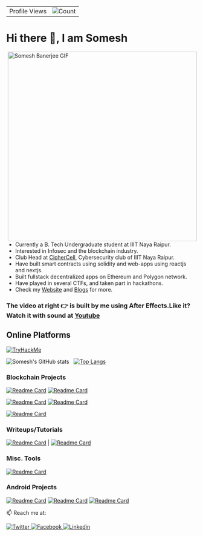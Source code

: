 <table>
  <tr>
    <td>Profile Views</td>
    <td><img src="https://profile-counter.glitch.me/someshbanerjee1111/count.svg" alt="Count" /></td>
  </tr>
</table>

# Hi there 👋, I am Somesh

<img src="name.gif" width="500" alt="Somesh Banerjee GIF" align="right">

- Currently a B. Tech Undergraduate student at IIIT Naya Raipur.
- Interested in Infosec and the blockchain industry.
- Club Head at [CipherCell](), Cybersecurity club of IIIT Naya Raipur.
- Have built smart contracts using solidity and web-apps using reactjs and nextjs.
- Built fullstack decentralized apps on Ethereum and Polygon network.
- Have played in several CTFs, and taken part in hackathons.
- Check my [Website](https://somesh-banerjee.github.io/) and [Blogs](https://somesh-banerjee.github.io/blogs/) for more.

### The video at right 👉 is built by me using After Effects.Like it? Watch it with sound at [Youtube](https://youtu.be/OUTUCM1Dob4)

## Online Platforms

  [<img src="https://tryhackme-badges.s3.amazonaws.com/master245.png" alt="TryHackMe">](https://tryhackme.com/p/master245)
  

![Somesh's GitHub stats](https://github-readme-stats-aqvxd7irz-somesh-banerjee.vercel.app/api?username=somesh-banerjee&show_icons=true&theme=highcontrast&count_private=true) &nbsp;
[![Top Langs](https://github-readme-stats-aqvxd7irz-somesh-banerjee.vercel.app/api/top-langs/?username=somesh-banerjee&theme=highcontrast&hide=Jupyter%20Notebook&langs_count=10&layout=compact)](https://github.com/somesh-banerjee/)

### Blockchain Projects

[![Readme Card](https://github-readme-stats-aqvxd7irz-somesh-banerjee.vercel.app/api/pin/?username=somesh-banerjee&repo=Metaverse-Market&theme=gruvbox)](https://github.com/somesh-banerjee/Metaverse-Market)
[![Readme Card](https://github-readme-stats-aqvxd7irz-somesh-banerjee.vercel.app/api/pin/?username=somesh-banerjee&repo=Hospital-Records-Blockchain&theme=gruvbox)](https://github.com/somesh-banerjee/Hospital-Records-Blockchain)

[![Readme Card](https://github-readme-stats-aqvxd7irz-somesh-banerjee.vercel.app/api/pin/?username=somesh-banerjee&repo=Somcoin&theme=gruvbox)](https://github.com/somesh-banerjee/Somcoin)
[![Readme Card](https://github-readme-stats-aqvxd7irz-somesh-banerjee.vercel.app/api/pin/?username=somesh-banerjee&repo=Crwd_Src&theme=gruvbox)](https://github.com/somesh-banerjee/Crwd_Src)

[![Readme Card](https://github-readme-stats-aqvxd7irz-somesh-banerjee.vercel.app/api/pin/?username=somesh-banerjee&repo=promises-in-blockchain&theme=gruvbox)](https://github.com/somesh-banerjee/promises-in-blockchain)


### Writeups/Tutorials

[![Readme Card](https://github-readme-stats-aqvxd7irz-somesh-banerjee.vercel.app/api/pin/?username=somesh-banerjee&repo=ScriptKiddie&theme=gruvbox)](https://github.com/somesh-banerjee/ScriptKiddie)
| [![Readme Card](https://github-readme-stats-aqvxd7irz-somesh-banerjee.vercel.app/api/pin/?username=somesh-banerjee&repo=CTF-Writeups&theme=gruvbox)](https://github.com/somesh-banerjee/CTF-Writeups)

### Misc. Tools

[![Readme Card](https://github-readme-stats-aqvxd7irz-somesh-banerjee.vercel.app/api/pin/?username=somesh-banerjee&repo=resume-maker-c12&theme=gruvbox)](https://github.com/somesh-banerjee/resume-maker-c12)

### Android Projects

[![Readme Card](https://github-readme-stats-aqvxd7irz-somesh-banerjee.vercel.app/api/pin/?username=somesh-banerjee&repo=AQI-monitor&theme=gruvbox)](https://github.com/somesh-banerjee/AQI-monitor)
[![Readme Card](https://github-readme-stats-aqvxd7irz-somesh-banerjee.vercel.app/api/pin/?username=somesh-banerjee&repo=Hostel-Management&theme=gruvbox)](https://github.com/somesh-banerjee/Hostel-Management)
[![Readme Card](https://github-readme-stats-aqvxd7irz-somesh-banerjee.vercel.app/api/pin/?username=somesh-banerjee&repo=BloodDriveApp&theme=gruvbox)](https://github.com/somesh-banerjee/BloodDriveApp)

📫 Reach me at:

<a href="https://twitter.com/banerjee_somesh" target="_blank">
  <img
    alt="Twitter"
    src="https://img.shields.io/badge/Twitter-1DA1F2?logo=twitter&logoColor=white&style=for-the-badge"
  />
</a>
<a href="https://www.facebook.com/profile.php?id=100007474669415" target="_blank">
  <img
    alt="Facebook"
    src="https://img.shields.io/badge/Facebook-4267B2?logo=facebook&logoColor=white&style=for-the-badge"
  />
</a>
<a href="https://www.linkedin.com/in/somesh-banerjee-038461190/" target="_blank">
  <img
    alt="Linkedin"
    src="https://img.shields.io/badge/linkedin-0077B5?logo=linkedin&logoColor=white&style=for-the-badge"
  />
</a>
<!--
**somesh-banerjee/somesh-banerjee** is a ✨ _special_ ✨ repository because its `README.md` (this file) appears on your GitHub profile.

Here are some ideas to get you started:

- 🔭 I’m currently working on ...
- 🌱 I’m currently learning ...
- 👯 I’m looking to collaborate on ...
- 🤔 I’m looking for help with ...
- 💬 Ask me about ...
- 📫 How to reach me: ...
- 😄 Pronouns: ...
- ⚡ Fun fact: ...
-->
